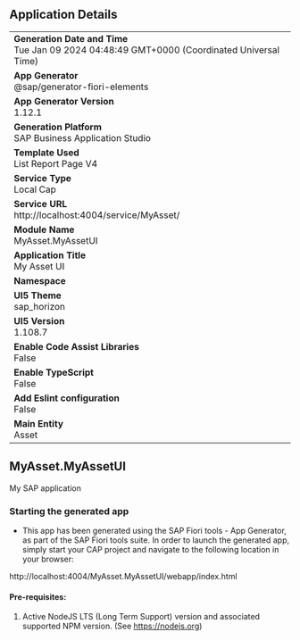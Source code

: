 ## Application Details
|               |
| ------------- |
|**Generation Date and Time**<br>Tue Jan 09 2024 04:48:49 GMT+0000 (Coordinated Universal Time)|
|**App Generator**<br>@sap/generator-fiori-elements|
|**App Generator Version**<br>1.12.1|
|**Generation Platform**<br>SAP Business Application Studio|
|**Template Used**<br>List Report Page V4|
|**Service Type**<br>Local Cap|
|**Service URL**<br>http://localhost:4004/service/MyAsset/
|**Module Name**<br>MyAsset.MyAssetUI|
|**Application Title**<br>My Asset UI|
|**Namespace**<br>|
|**UI5 Theme**<br>sap_horizon|
|**UI5 Version**<br>1.108.7|
|**Enable Code Assist Libraries**<br>False|
|**Enable TypeScript**<br>False|
|**Add Eslint configuration**<br>False|
|**Main Entity**<br>Asset|

## MyAsset.MyAssetUI

My SAP application

### Starting the generated app

-   This app has been generated using the SAP Fiori tools - App Generator, as part of the SAP Fiori tools suite.  In order to launch the generated app, simply start your CAP project and navigate to the following location in your browser:

http://localhost:4004/MyAsset.MyAssetUI/webapp/index.html

#### Pre-requisites:

1. Active NodeJS LTS (Long Term Support) version and associated supported NPM version.  (See https://nodejs.org)


